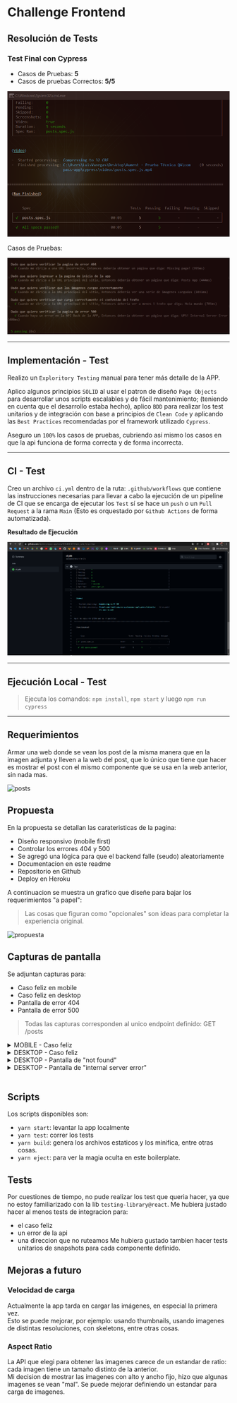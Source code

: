# Challenge Frontend

## Resolución de Tests 

### **Test Final con Cypress**
* Casos de Pruebas: **5**
* Casos de pruebas Correctos: **5/5**

![result-test](images/result-test.png)

Casos de Pruebas: 

![result-cases](images/result-cases.png)

--------------------------------------------------------------

## Implementación - Test

Realizo un `Exploritory Testing` manual para tener más detalle de la APP.

Aplico algunos principios `SOLID` al usar el patron de diseño `Page Objects` para desarrollar unos scripts escalables y de fácil mantenimiento; (teniendo en cuenta que el desarrollo estaba hecho), aplico `BDD` para realizar los test unitarios y de integración con base a principios de `Clean Code` y aplicando las `Best Practices` recomendadas por el framework utilizado `Cypress`.

Aseguro un `100%` los casos de pruebas, cubriendo así mismo los casos en que la api funciona de forma correcta y de forma incorrecta.

--------------------------------------------------------------

## CI - Test

Creo un archivo `ci.yml` dentro de la ruta: `.github/workflows` que contiene las instrucciones necesarias para llevar a cabo la ejecución de un pipeline de CI que se encarga de ejecutar los `Test` sí se hace un `push` o un `Pull Request` a la rama `Main` (Esto es orquestado por `Github Actions` de forma automatizada).

**Resultado de Ejecución**

![ci-result](images/ci-result.png)


--------------------------------------------------------------

## Ejecución Local - Test

> Ejecuta los comandos: `npm install`, `npm start` y luego `npm run cypress`

--------------------------------------------------------------

## Requerimientos

Armar una web donde se vean los post de la misma manera que en la imagen adjunta y lleven a la web del post, que lo único que tiene que hacer es mostrar el post con el mismo componente que se usa en la web anterior, sin nada mas.

![posts](https://user-images.githubusercontent.com/8606443/139521432-cde0d275-370c-4243-b151-9f8b984cfa4c.png)

## Propuesta

En la propuesta se detallan las carateristicas de la pagina:

- Diseño responsivo (mobile first)
- Controlar los errores 404 y 500
- Se agregó una lógica para que el backend falle (seudo) aleatoriamente
- Documentacion en este readme
- Repositorio en Github
- Deploy en Heroku

A continuacion se muestra un grafico que diseñe para bajar los requerimientos "a papel":

> Las cosas que figuran como "opcionales" son ideas para completar la experiencia original.

![propuesta](https://user-images.githubusercontent.com/8606443/139521391-98f338ab-8e46-4ff2-b43d-e8356b217d65.png)

## Capturas de pantalla

Se adjuntan capturas para:

- Caso feliz en mobile
- Caso feliz en desktop
- Pantalla de error 404
- Pantalla de error 500

> Todas las capturas corresponden al unico endpoint definido: GET /posts

<details>
<summary>MOBILE - Caso feliz</summary>

![caso feliz - mobile](https://user-images.githubusercontent.com/8606443/139521214-b6671a9a-789b-4a05-ac40-e84f8fc521bc.png)

</details>
<details>
<summary>DESKTOP - Caso feliz</summary>

![caso feliz - desktop](https://user-images.githubusercontent.com/8606443/139521191-9ce27fb8-2eb0-4708-9fad-e408c3849816.png)

</details>
<details>
<summary>DESKTOP - Pantalla de "not found"</summary>

![404 - desktop](https://user-images.githubusercontent.com/8606443/139521318-9667f513-8bbc-43a0-af46-d932efb87f00.png)

</details>
<details>
<summary>DESKTOP - Pantalla de "internal server error"</summary>

![500 - desktop](https://user-images.githubusercontent.com/8606443/139521192-27b21dad-7469-4901-a2d8-3cdf6dd80006.png)

</details>
<br>

## Scripts

Los scripts disponibles son:

- `yarn start`: levantar la app localmente
- `yarn test`: correr los tests
- `yarn build`: genera los archivos estaticos y los minifica, entre otras cosas.
- `yarn eject`: para ver la magia oculta en este boilerplate.

## Tests

Por cuestiones de tiempo, no pude realizar los test que queria hacer, ya que no estoy familiarizado con la lib `testing-library@react`.
Me hubiera justado hacer al menos tests de integracion para:

- el caso feliz
- un error de la api
- una direccion que no ruteamos
  Me hubiera gustado tambien hacer tests unitarios de snapshots para cada componente definido.

## Mejoras a futuro

### Velocidad de carga

Actualmente la app tarda en cargar las imágenes, en especial la primera vez. \
 Esto se puede mejorar, por ejemplo: usando thumbnails, usando imagenes de distintas resoluciones, con skeletons, entre otras cosas.

### Aspect Ratio

La API que elegi para obtener las imagenes carece de un estandar de ratio: cada imagen tiene un tamaño distinto de la anterior. \
 Mi decision de mostrar las imagenes con alto y ancho fijo, hizo que algunas imagenes se vean "mal".
Se puede mejorar definiendo un estandar para carga de imagenes.
